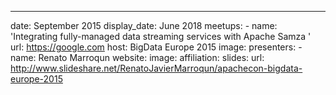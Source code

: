 ---
date: September 2015
display_date: June 2018
meetups:
    - name: 'Integrating fully-managed data streaming services with Apache Samza '
      url: https://google.com
      host: BigData Europe 2015
      image: 
      presenters:
        - name: Renato Marroqun
          website: 
          image:
          affiliation:
      slides:
          url: http://www.slideshare.net/RenatoJavierMarroqun/apachecon-bigdata-europe-2015
<!--
   Licensed to the Apache Software Foundation (ASF) under one or more
   contributor license agreements.  See the NOTICE file distributed with
   this work for additional information regarding copyright ownership.
   The ASF licenses this file to You under the Apache License, Version 2.0
   (the "License"); you may not use this file except in compliance with
   the License.  You may obtain a copy of the License at

       http://www.apache.org/licenses/LICENSE-2.0

   Unless required by applicable law or agreed to in writing, software
   distributed under the License is distributed on an "AS IS" BASIS,
   WITHOUT WARRANTIES OR CONDITIONS OF ANY KIND, either express or implied.
   See the License for the specific language governing permissions and
   limitations under the License.
-->